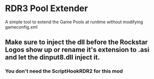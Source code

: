 # RDR3 Pool Extender
A simple tool to extend the Game Pools at runtime without modifying gameconfig.xml
## Make sure to inject the dll before the Rockstar Logos show up or rename it's extension to .asi and let the dinput8.dll inject it.
### You don't need the ScriptHookRDR2 for this mod
